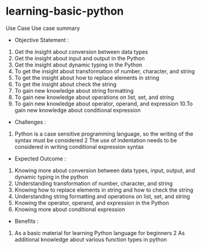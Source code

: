 # learning-basic-python


Use Case
Use case summary 
* Objective Statement :
1. Get the insight about conversion between data types
2. Get the insight about input and output in the Python
3. Get the insight about dynamic typing in the Python
4. To get the insight about transformation of number, character, and string
5. To get the insight about how to replace elements in string
6. To get the insight about check the string
7. To gain new knowledge about string formatting
8. To gain new knowledge about operations on list, set, and string
9. To gain new knowledge about operator, operand, and expression
10.To gain new knowledge about conditional expression
* Challenges :
1. Python is a case sensitive programming language, so the writing of the syntax must be considered
2  The use of indentation needs to be considered in writing conditional expression syntax
* Expected Outcome :
1. Knowing more about conversion between data types, input, output, and dynamic typing in the python
2. Understanding transformation of number, character, and string
3. Knowing how to replace elements in string and how to check the string
4. Understanding  string formatting and operations on list, set, and string
5. Knowing the operator, operand, and expression in the Python
6. Knowing more about conditional expression
* Benefits :
1. As a basic material for learning Python language for beginners
2  As additional knowledge about various function types in python
